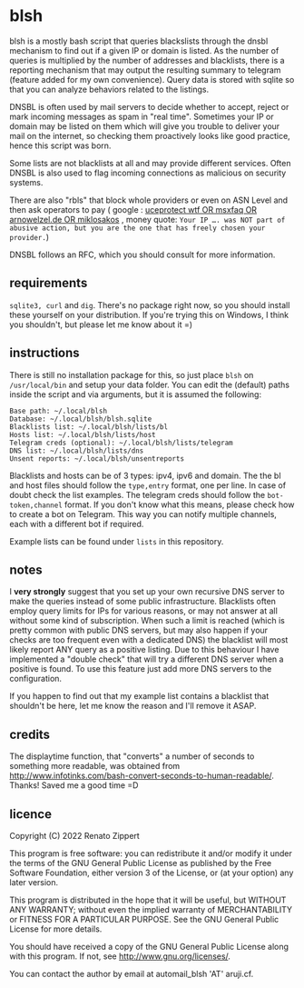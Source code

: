 # blsh

blsh is a mostly bash script that queries blackslists through the dnsbl mechanism to find out if a given IP or domain is listed. As the number of queries is multiplied by the number of addresses and blacklists, there is a reporting mechanism that may output the resulting summary to telegram (feature added for my own convenience).
Query data is stored with sqlite so that you can analyze behaviors related to the listings.

DNSBL is often used by mail servers to decide whether to accept, reject or mark incoming messages as spam in "real time". Sometimes your IP or domain may be listed on them which will give you trouble to deliver your mail on the internet, so checking them proactively looks like good practice, hence this script was born.

Some lists are not blacklists at all and may provide different services. Often DNSBL is also used to flag incoming connections as malicious on security systems.

There are also "rbls" that block whole providers or even on ASN Level and then ask operators to pay ( google : [uceprotect wtf OR msxfaq  OR arnowelzel.de OR  miklosakos](https://www.google.com/search?q=uceprotect+wtf+OR+msxfaq++OR+arnowelzel.de+OR++miklosakos) , money quote: `Your IP …. was NOT part of abusive action, but you are the one that has freely chosen your provider.`)

DNSBL follows an RFC, which you should consult for more information.

## requirements

`sqlite3, curl` and `dig`. There's no package right now, so you should install these yourself on your distribution. If you're trying this on Windows, I think you shouldn't, but please let me know about it =)

## instructions

There is still no installation package for this, so just place `blsh` on `/usr/local/bin` and setup your data folder. You can edit the (default) paths inside the script and via arguments, but it is assumed the following:

```
Base path: ~/.local/blsh
Database: ~/.local/blsh/blsh.sqlite
Blacklists list: ~/.local/blsh/lists/bl
Hosts list: ~/.local/blsh/lists/host
Telegram creds (optional): ~/.local/blsh/lists/telegram
DNS list: ~/.local/blsh/lists/dns
Unsent reports: ~/.local/blsh/unsentreports
```

Blacklists and hosts can be of 3 types: ipv4, ipv6 and domain.
The the bl and host files should follow the `type,entry` format, one per line. In case of doubt check the list examples.
The telegram creds should follow the `bot-token,channel` format. If you don't know what this means, please check how to create a bot on Telegram. This way you can notify multiple channels, each with a different bot if required.

Example lists can be found under `lists` in this repository.

## notes

I **very strongly** suggest that you set up your own recursive DNS server to make the queries instead of some public infrastructure. Blacklists often employ query limits for IPs for various reasons, or may not answer at all without some kind of subscription. When such a limit is reached (which is pretty common with public DNS servers, but may also happen if your checks are too frequent even with a dedicated DNS) the blacklist will most likely report ANY query as a positive listing. Due to this behaviour I have implemented a "double check" that will try a different DNS server when a positive is found. To use this feature just add more DNS servers to the configuration.

If you happen to find out that my example list contains a blacklist that shouldn't be here, let me know the reason and I'll remove it ASAP.

## credits

The displaytime function, that "converts" a number of seconds to something more readable, was obtained from http://www.infotinks.com/bash-convert-seconds-to-human-readable/. Thanks! Saved me a good time =D

## licence

Copyright (C) 2022 Renato Zippert

This program is free software: you can redistribute it and/or modify it under the terms of the GNU General Public License as published by the Free Software Foundation, either version 3 of the License, or (at your option) any later version.

This program is distributed in the hope that it will be useful, but WITHOUT ANY WARRANTY; without even the implied warranty of MERCHANTABILITY or FITNESS FOR A PARTICULAR PURPOSE. See the GNU General Public License for more details.

You should have received a copy of the GNU General Public License along with this program. If not, see <http://www.gnu.org/licenses/>.

You can contact the author by email at automail_blsh 'AT' aruji.cf.
